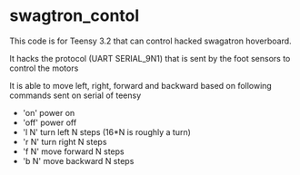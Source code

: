 # swagtron_contol

This code is for Teensy 3.2 that can control hacked swagatron hoverboard.

It hacks the protocol (UART SERIAL_9N1) that is sent by the foot sensors to control the motors

It is able to move left, right, forward and backward based on following commands sent on serial of teensy
* 'on' power on
* 'off' power off
* 'l N' turn left N steps (16*N is roughly a turn)
* 'r N' turn right N steps
* 'f N' move forward N steps
* 'b N' move backward N steps
